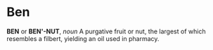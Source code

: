 # Ben

**BEN** or **BEN'-NUT**, _noun_ A purgative fruit or nut, the largest of which resembles a filbert, yielding an oil used in pharmacy.